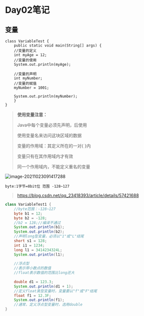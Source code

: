 # Day02笔记

## 变量

```
class VariableTest {
	public static void main(String[] args) {
	//变量的定义
	int myAge = 12;
	//变量的使用
	System.out.println(myAge);
	
	//变量的声明
	int myNumber;
	//变量的赋值
	myNumber = 1001;
	
	System.out.println(myNumber);
	}
}
```

> **使用变量注意：**
>
> Java中每个变量必须先声明，后使用
>
> 使用变量名来访问这块区域的数据
>
> 变量的作用域：其定义所在的一对{ }内 
>
> 变量只有在其作用域内才有效
>
> 同一个作用域内，不能定义重名的变量

![image-20211023091417288](C:\Users\Administrator\AppData\Roaming\Typora\typora-user-images\image-20211023091417288.png)

`byte:1字节=8bit位 范围 -128~127`

> https://blog.csdn.net/qq_23418393/article/details/57421688

```java
class VariableTest1 {
	//byte范围：-128~127
    byte b1 = 12;
    byte b2 = -128;
    //b2 = 128;//编译不通过
    System.out.println(b1);
    System.out.println(b2);
    //声明long型变量，必须以"1"或"L"结尾
    short s1 = 128;
    int i1 = 1234;
    long l1 = 3414234324L;
    System.out.println(l1);
    
    //浮点型
    //表示带小数点的数值
    //float表示数值的范围比long还大
    
    double d1 = 123.3;
    System.out.println(d1 + 1);
    //定义float类型变量时，变量要以"f"或"F"结尾
    float f1 = 12.3F;
    System.out.println(f1);
    //通常，定义浮点型变量时，选用double
}
```

